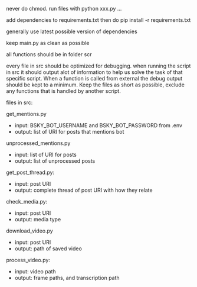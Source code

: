 never do chmod. run files with python xxx.py ...

add dependencies to requirements.txt then do pip install -r requirements.txt

generally use latest possible version of dependencies

keep main.py as clean as possible

all functions should be in folder scr

every file in src should be optimized for debugging. when running the script in src it should output alot of information to help us solve the task of that specific script. When a function is called from external the debug output should be kept to a minimum. Keep the files as short as possible, exclude any functions that is handled by another script. 

files in src:

get_mentions.py
- input:  BSKY_BOT_USERNAME and BSKY_BOT_PASSWORD from .env
- output: list of URI for posts that mentions bot

unprocessed_mentions.py
- input: list of URI for posts
- output: list of unprocessed posts

get_post_thread.py:
- input: post URI
- output: complete thread of post URI with how they relate

check_media.py:
- input: post URI
- output: media type

download_video.py
- input: post URI
- output: path of saved video

process_video.py:
- input: video path
- output: frame paths, and transcription path